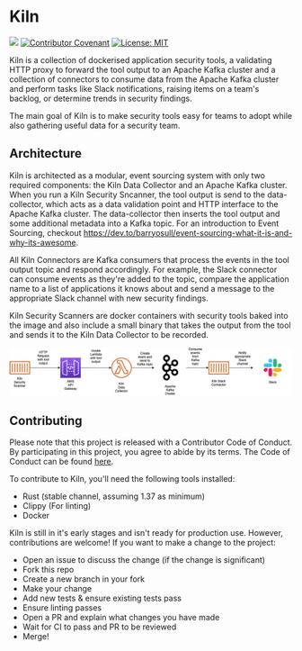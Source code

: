 # Kiln
![](https://github.com/simplybusiness/kiln/workflows/CI/badge.svg)
[![Contributor Covenant](https://img.shields.io/badge/Contributor%20Covenant-v1.4%20adopted-ff69b4.svg)](CODE_OF_CONDUCT.md)
[![License: MIT](https://img.shields.io/badge/License-MIT-yellow.svg)](https://opensource.org/licenses/MIT)


Kiln is a collection of dockerised application security tools, a validating HTTP proxy to forward the tool output to an Apache Kafka cluster and a collection of connectors to consume data from the Apache Kafka cluster and perform tasks like Slack notifications, raising items on a team's backlog, or determine trends in security findings.

The main goal of Kiln is to make security tools easy for teams to adopt while also gathering useful data for a security team.

## Architecture
Kiln is architected as a modular, event sourcing system with only two required components: the Kiln Data Collector and an Apache Kafka cluster. When you run a Kiln Security Sncanner, the tool output is send to the data-collector, which acts as a data validation point and HTTP interface to the Apache Kafka cluster. The data-collector then inserts the tool output and some additional metadata into a Kafka topic. For an introduction to Event Sourcing, checkout https://dev.to/barryosull/event-sourcing-what-it-is-and-why-its-awesome.

All Kiln Connectors are Kafka consumers that process the events in the tool output topic and respond accordingly. For example, the Slack connector can consume events as they're added to the topic, compare the application name to a list of applications it knows about and send a message to the appropriate Slack channel with new security findings.

Kiln Security Scanners are docker containers with security tools baked into the image and also include a small binary that takes the output from the tool and sends it to the Kiln Data Collector to be recorded.

![Kiln architecture diagram](docs/images/Kiln%20Architecture%20diagram.png)

## Contributing
Please note that this project is released with a Contributor Code of Conduct. By participating in this project, you agree to abide by its terms. The Code of Conduct can be found [here](CODE_OF_CONDUCT.md).

To contribute to Kiln, you'll need the following tools installed:
- Rust (stable channel, assuming 1.37 as minimum)
- Clippy (For linting)
- Docker

Kiln is still in it's early stages and isn't ready for production use. However, contributions are welcome! If you want to make a change to the project:
- Open an issue to discuss the change (if the change is significant)
- Fork this repo
- Create a new branch in your fork
- Make your change
- Add new tests & ensure existing tests pass
- Ensure linting passes
- Open a PR and explain what changes you have made
- Wait for CI to pass and PR to be reviewed
- Merge!
